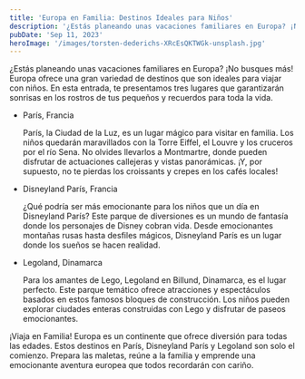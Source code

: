 ```yaml
---
title: 'Europa en Familia: Destinos Ideales para Niños'
description: '¿Estás planeando unas vacaciones familiares en Europa? ¡No busques más! Europa ofrece una gran variedad de... '
pubDate: 'Sep 11, 2023'
heroImage: '/images/torsten-dederichs-XRcEsQKTWGk-unsplash.jpg'
---
```


<p className="text-justify text-lg mb-5">
    ¿Estás planeando unas vacaciones familiares en Europa? ¡No busques más! Europa ofrece una gran variedad de destinos que son ideales para viajar con niños. En esta entrada, te presentamos tres lugares que garantizarán sonrisas en los rostros de tus pequeños y recuerdos para toda la vida.
</p>
<ul className="text-justify text-xl mb-5 ml-10 list-decimal">
    <li className="mb-1 font-semibold">París, Francia
        <p className="font-normal text-lg">París, la Ciudad de la Luz, es un lugar mágico para visitar en familia. Los niños quedarán maravillados con la Torre Eiffel, el  Louvre y los cruceros por el río Sena. No olvides llevarlos a Montmartre, donde pueden disfrutar de actuaciones callejeras y vistas panorámicas. ¡Y, por supuesto, no te pierdas los croissants y crepes en los cafés locales!
        </p>
    </li>
    <li className="mb-1 font-semibold">Disneyland París, Francia
        <p className="font-normal text-lg">¿Qué podría ser más emocionante para los niños que un día en Disneyland París? Este parque de diversiones es un mundo de fantasía donde los personajes de Disney cobran vida. Desde emocionantes montañas rusas hasta desfiles mágicos, Disneyland París es un lugar donde los sueños se hacen realidad.
        </p>
    </li>
    <li className="mb-1 font-semibold">Legoland, Dinamarca
        <p className="font-normal text-lg">Para los amantes de Lego, Legoland en Billund, Dinamarca, es el lugar perfecto. Este parque temático ofrece atracciones y espectáculos basados en estos famosos bloques de construcción. Los niños pueden explorar ciudades enteras construidas con Lego y disfrutar de paseos emocionantes.
        </p>
    </li>
</ul>
<p className="text-justify text-lg mb-5">
    ¡Viaja en Familia!
    Europa es un continente que ofrece diversión para todas las edades. Estos destinos en París, Disneyland París y Legoland son solo el comienzo. Prepara las maletas, reúne a la familia y emprende una emocionante aventura europea que todos recordarán con cariño.
</p>


